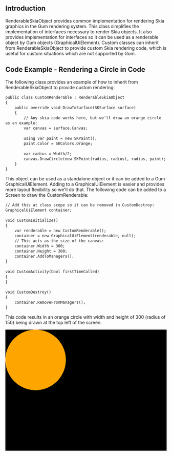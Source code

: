 ## Introduction

RenderableSkiaObject provides common implementation for rendering Skia graphics in the Gum rendering system. This class simplifies the implementation of interfaces necessary to render Skia objects. It also provides implementation for interfaces so it can be used as a renderable object by Gum objects (GraphicalUiElement). Custom classes can inherit from RenderableSkiaObject to provide custom Skia rendering code, which is useful for custom situations which are not supported by Gum.

## Code Example - Rendering a Circle in Code

The following class provides an example of how to inherit from RenderableSkiaObject to provide custom rendering:

    public class CustomRenderable : RenderableSkiaObject
    {
        public override void DrawToSurface(SKSurface surface)
        {
            // Any skia code works here, but we'll draw an orange circle as an example:
            var canvas = surface.Canvas;

            using var paint = new SKPaint();
            paint.Color = SKColors.Orange;

            var radius = Width/2;
            canvas.DrawCircle(new SKPoint(radius, radius), radius, paint);
        }
    }

This object can be used as a standalone object or it can be added to a Gum GraphicalUiElement. Adding to a GraphicalUiElement is easier and provides more layout flexibility so we'll do that. The following code can be added to a Screen to draw the CustomRenderable:

    // Add this at class scope so it can be removed in CustomDestroy:
    GraphicalUiElement container;

    void CustomInitialize()
    {
        var renderable = new CustomRenderable();
        container = new GraphicalUiElement(renderable, null);
        // This acts as the size of the canvas:
        container.Width = 300;
        container.Height = 300;
        container.AddToManagers();
    }

    void CustomActivity(bool firstTimeCalled)
    {
    }

    void CustomDestroy()
    {
        container.RemoveFromManagers();
    }

This code results in an orange circle with width and height of 300 (radius of 150) being drawn at the top left of the screen.

![](/media/2023-01-img_63d7ca3bd82ef.png)
